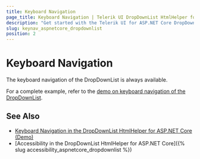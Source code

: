 ```yaml
---
title: Keyboard Navigation
page_title: Keyboard Navigation | Telerik UI DropDownList HtmlHelper for ASP.NET Core
description: "Get started with the Telerik UI for ASP.NET Core DropDownList and learn about the accessibility support it provides through its keyboard navigation functionality."
slug: keynav_aspnetcore_dropdownlist
position: 2
---
```


# Keyboard Navigation

The keyboard navigation of the DropDownList is always available.

For a complete example, refer to the [demo on keyboard navigation of the DropDownList](https://demos.telerik.com/aspnet-core/DropDownList/keyboard-navigation).

## See Also

* [Keyboard Navigation in the DropDownList HtmlHelper for ASP.NET Core (Demo)](https://demos.telerik.com/aspnet-core/DropDownList/keyboard-navigation)
* [Accessibility in the DropDownList HtmlHelper for ASP.NET Core]({% slug accessibility_aspnetcore_dropdownlist %})
